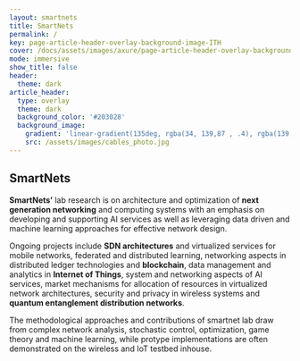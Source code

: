 ```yaml
---
layout: smartnets
title: SmartNets
permalink: /
key: page-article-header-overlay-background-image-ITH
cover: /docs/assets/images/axure/page-article-header-overlay-background-image-immersive-translucent-header.jpg
mode: immersive
show_title: false
header:
  theme: dark
article_header:
  type: overlay
  theme: dark
  background_color: '#203028'
  background_image:
    gradient: 'linear-gradient(135deg, rgba(34, 139,87 , .4), rgba(139, 34, 139, .4))'
    src: /assets/images/cables_photo.jpg
---
```


## SmartNets

__SmartNets’__ lab research is on architecture and optimization of **next generation networking** and computing systems with an emphasis on developing and supporting AI services as well as leveraging data driven and machine learning approaches for effective network design.

Ongoing projects include **SDN architectures** and virtualized services for mobile networks, federated and distributed learning, networking aspects in distributed ledger technologies and **blockchain**, data management and analytics in **Internet of Things**, system and networking aspects of AI services, market mechanisms for allocation of resources in virtualized network architectures, security and privacy in wireless systems and **quantum entanglement distribution networks**.
 
The methodological approaches and contributions of smartnet lab draw from complex network analysis, stochastic control, optimization, game theory and machine learning, while protype implementations are often demonstrated on the wireless and IoT testbed inhouse.
